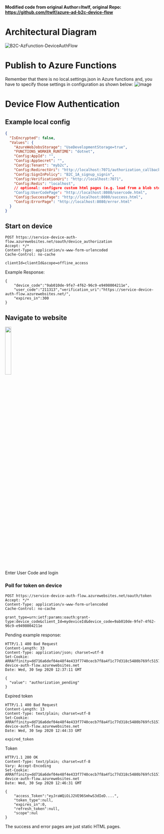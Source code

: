 **Modified code from original Author=ltwlf, original Repo: https://github.com/ltwlf/azure-ad-b2c-device-flow**


# Architectural Diagram
![B2C-AzFunction-DeviceAuthFlow](https://user-images.githubusercontent.com/15340423/139158723-cb03dfef-3352-45f8-a7aa-91b0d04a040d.png)

# Publish to Azure Functions
Remember that there is no local.settings.json in Azure functions and, you have to specify those settings in configuration as shown below:
![image](https://user-images.githubusercontent.com/15340423/139159007-4ddd2925-2d5a-4c88-8c23-1857e945e775.png)


# Device Flow Authentication

## Example local config

```json
{
  "IsEncrypted": false,
  "Values": {
    "AzureWebJobsStorage": "UseDevelopmentStorage=true",
    "FUNCTIONS_WORKER_RUNTIME": "dotnet",
    "Config:AppId": "",
    "Config:AppSecret": "",
    "Config:Tenant": "myb2c",
    "Config:RedirectUri": "http://localhost:7071/authorization_callback",
    "Config:SignInPolicy": "B2C_1A_signup_signin",
    "Config:VerificationUri": "http://localhost:7071",
    "Config:Redis": "localhost",
    // optional: configure custom html pages (e.g. load from a blob storage)
    "Config:UserCodePage": "http://localhost:8080/usercode.html",
    "Config:SuccessPage": "http://localhost:8080/success.html",
    "Config:ErrorPage": "http://localhost:8080/error.html"
  }
}
```


## Start on device

```
POST https://service-device-auth-flow.azurewebsites.net/oauth/device_authorization
Accept: */*
Content-Type: application/x-www-form-urlencoded
Cache-Control: no-cache

clientId=clientId&scope=offline_access
```

Example Response:

```
{
    "device_code":"9ab010de-9fe7-4f62-96c9-e9498004211e",
    "user_code":"211313","verification_uri":"https://service-device-auth-flow.azurewebsites.net/",
    "expires_in":300
}

```

## Navigate to website
<img src="https://user-images.githubusercontent.com/15340423/139159256-b948e4d1-16c4-43c5-876b-16bc462fe904.png" width=20% height=20%>


Enter User Code and login

### Poll for token on device

```
POST https://service-device-auth-flow.azurewebsites.net/oauth/token
Accept: */*
Content-Type: application/x-www-form-urlencoded
Cache-Control: no-cache

grant_type=urn:ietf:params:oauth:grant-type:device_code&client_Id=mydeviceId&device_code=9ab010de-9fe7-4f62-96c9-e9498004211e
```

Pending example response:

```
HTTP/1.1 400 Bad Request
Content-Length: 33
Content-Type: application/json; charset=utf-8
Set-Cookie: ARRAffinity=dd716a6def04e48f4e433f7740cecb7f8a4f1c77d318c5480b769fc5157ad936;Path=/;HttpOnly;Domain=service-device-auth-flow.azurewebsites.net
Date: Wed, 30 Sep 2020 12:37:11 GMT

{
  "value": "authorization_pending"
}
```

Expired token

```
HTTP/1.1 400 Bad Request
Content-Length: 13
Content-Type: text/plain; charset=utf-8
Set-Cookie: ARRAffinity=dd716a6def04e48f4e433f7740cecb7f8a4f1c77d318c5480b769fc5157ad936;Path=/;HttpOnly;Domain=service-device-auth-flow.azurewebsites.net
Date: Wed, 30 Sep 2020 12:44:33 GMT

expired_token
```

Token

```
HTTP/1.1 200 OK
Content-Type: text/plain; charset=utf-8
Vary: Accept-Encoding
Set-Cookie: ARRAffinity=dd716a6def04e48f4e433f7740cecb7f8a4f1c77d318c5480b769fc5157ad936;Path=/;HttpOnly;Domain=service-device-auth-flow.azurewebsites.net
Date: Wed, 30 Sep 2020 12:46:31 GMT

{
    "access_Token":"eyJraWQiOiJ2VE96SmhwS3dIeD....",
    "token_type":null,
    "expires_in":0,
    "refresh_token":null,
    "scope":nul
}

```



The success and error pages are just static HTML pages.
